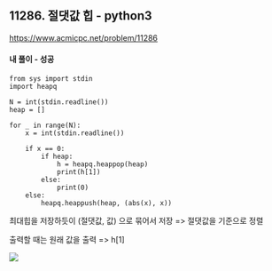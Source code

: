 ## 11286. 절댓값 힙 - python3
https://www.acmicpc.net/problem/11286

#### 내 풀이 - 성공
```
from sys import stdin
import heapq

N = int(stdin.readline())
heap = []

for _ in range(N):
    x = int(stdin.readline())
    
    if x == 0:
        if heap:
            h = heapq.heappop(heap)
            print(h[1])
        else:
            print(0)
    else:
        heapq.heappush(heap, (abs(x), x))
```
최대힙을 저장하듯이 (절댓값, 값) 으로 묶어서 저장
=> 절댓값을 기준으로 정렬

출력할 때는 원래 값을 출력 => h[1]

![](https://images.velog.io/images/jsh5408/post/4ba6fb91-9668-4e6c-a3b6-c796a3d69418/image.png)